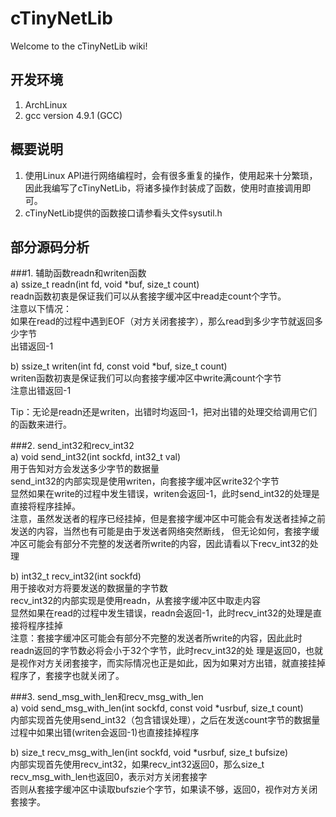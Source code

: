 # cTinyNetLib
Welcome to the cTinyNetLib wiki!

## 开发环境
1. ArchLinux
2. gcc version 4.9.1 (GCC)

## 概要说明
1. 使用Linux API进行网络编程时，会有很多重复的操作，使用起来十分繁琐，因此我编写了cTinyNetLib，将诸多操作封装成了函数，使用时直接调用即可。                    
2. cTinyNetLib提供的函数接口请参看头文件sysutil.h                 

## 部分源码分析
###1. 辅助函数readn和writen函数                
  a) ssize_t readn(int fd, void *buf, size_t count)            
     readn函数初衷是保证我们可以从套接字缓冲区中read走count个字节。              
     注意以下情况：                   
      如果在read的过程中遇到EOF（对方关闭套接字），那么read到多少字节就返回多少字节                  
      出错返回-1                    
 
  b) ssize_t writen(int fd, const void *buf, size_t count)                  
     writen函数初衷是保证我们可以向套接字缓冲区中write满count个字节                  
     注意出错返回-1                  
 
  Tip：无论是readn还是writen，出错时均返回-1，把对出错的处理交给调用它们的函数来进行。                    

###2. send_int32和recv_int32               
  a) void send_int32(int sockfd, int32_t val)                                  
     用于告知对方会发送多少字节的数据量               
     send_int32的内部实现是使用writen，向套接字缓冲区write32个字节               
     显然如果在write的过程中发生错误，writen会返回-1，此时send_int32的处理是直接将程序挂掉。           
     注意，虽然发送者的程序已经挂掉，但是套接字缓冲区中可能会有发送者挂掉之前发送的内容，当然也有可能是由于发送者网络突然断线，      但无论如何，套接字缓冲区可能会有部分不完整的发送者所write的内容，因此请看以下recv_int32的处理                      
 
  b) int32_t recv_int32(int sockfd)                       
     用于接收对方将要发送的数据量的字节数                                   
     recv_int32的内部实现是使用readn，从套接字缓冲区中取走内容                       
     显然如果在read的过程中发生错误，readn会返回-1，此时recv_int32的处理是直接将程序挂掉                              
     注意：套接字缓冲区可能会有部分不完整的发送者所write的内容，因此此时readn返回的字节数必将会小于32个字节，此时recv_int32的处      理是返回0，也就是视作对方关闭套接字，而实际情况也正是如此，因为如果对方出错，就直接挂掉程序了，套接字也就关闭了。    
     
###3. send_msg_with_len和recv_msg_with_len    
  a) void send_msg_with_len(int sockfd, const void *usrbuf, size_t count)    
     内部实现首先使用send_int32（包含错误处理），之后在发送count字节的数据量过程中如果出错(writen会返回-1)也直接挂掉程序    
  
  b) size_t recv_msg_with_len(int sockfd, void *usrbuf, size_t bufsize)       
     内部实现首先使用recv_int32，如果recv_int32返回0，那么size_t recv_msg_with_len也返回0，表示对方关闭套接字      
     否则从套接字缓冲区中读取bufszie个字节，如果读不够，返回0，视作对方关闭套接字。    
     
